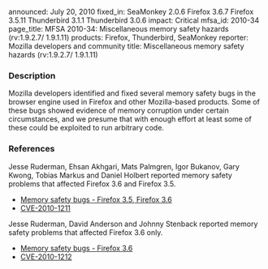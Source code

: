 announced: July 20, 2010
fixed_in: SeaMonkey 2.0.6
          Firefox 3.6.7
          Firefox 3.5.11
          Thunderbird 3.1.1
          Thunderbird 3.0.6
impact: Critical
mfsa_id: 2010-34
page_title: MFSA 2010-34: Miscellaneous memory safety hazards (rv:1.9.2.7/ 1.9.1.11)
products: Firefox, Thunderbird, SeaMonkey
reporter: Mozilla developers and community
title: Miscellaneous memory safety hazards (rv:1.9.2.7/ 1.9.1.11)

<h3>Description</h3>

<p>Mozilla developers identified and fixed several memory safety bugs
in the browser engine used in Firefox and other Mozilla-based
products. Some of these bugs showed evidence of memory corruption
under certain circumstances, and we presume that with enough effort at
least some of these could be exploited to run arbitrary code.</p>

<h3>References</h3>

<p>Jesse Ruderman, Ehsan Akhgari, Mats Palmgren, Igor Bukanov, Gary
Kwong, Tobias Markus and Daniel Holbert reported memory safety
problems that affected Firefox 3.6 and Firefox 3.5.</p>
<ul>
  <li><a href="https://bugzilla.mozilla.org/buglist.cgi?bug_id=567059,561539,570657,564705,559241,566136,535926,529087,574750,507775,528644">Memory safety bugs - Firefox 3.5, Firefox 3.6</a></li>
  <li><a class="ex-ref" href="http://cve.mitre.org/cgi-bin/cvename.cgi?name=CVE-2010-1211">CVE-2010-1211</a></li>
</ul>

<p>Jesse Ruderman, David Anderson and Johnny Stenback reported memory
safety problems that affected Firefox 3.6 only.</p>
<ul>
  <li><a href="https://bugzilla.mozilla.org/buglist.cgi?bug_id=568855,530955,558618">Memory safety bugs - Firefox 3.6</a></li>
  <li><a class="ex-ref" href="http://cve.mitre.org/cgi-bin/cvename.cgi?name=CVE-2010-1212">CVE-2010-1212</a></li>
</ul>




